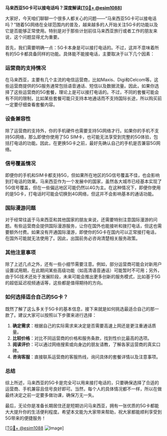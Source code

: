 **马来西亚5G卡可以接电话吗？深度解读[[TG💪+ @esim1088](https://t.me/s/esim1088)]**

大家好，今天咱们聊聊一个很多人都关心的问题——“马来西亚5G卡可以接电话吗？”随着5G网络在全球范围内的普及，越来越多的人开始关注5G卡的功能以及它是否能够正常使用。特别是对于那些计划前往马来西亚旅行或者工作的朋友来说，这个问题显得尤为重要。

首先，我们需要明确一点：5G卡本身是可以接打电话的。不过，这并不意味着所有的5G卡都具备同样的功能。具体能不能接电话，主要取决于以下几个因素：

### **运营商的支持情况**
在马来西亚，主要有几个主流的电信运营商，比如Maxis、Digi和Celcom等。这些运营商提供的5G服务通常包括语音通话、短信以及数据流量。因此，如果你选择了这些运营商的5G套餐，理论上是可以接打电话的。不过，不同的套餐可能会有不同的限制，比如某些套餐可能只支持本地通话而不支持国际长途，所以购买前一定要仔细查看套餐内容。

### **设备兼容性**
除了运营商的支持外，你的手机硬件也需要支持5G网络才行。如果你的手机不支持5G网络，那么即使你使用了5G SIM卡，也可能无法享受到完整的5G体验，包括打电话的功能。因此，在更换5G卡之前，最好先确认自己的手机是否兼容5G网络。

### **信号覆盖情况**
即便你的手机和SIM卡都支持5G，但如果所在地区的5G信号覆盖不佳，也会影响到打电话的效果。马来西亚作为一个发展中的国家，虽然各大城市已经基本实现了5G信号覆盖，但在一些偏远地区可能仍然以4G为主。在这种情况下，即便你使用的是5G卡，打电话时可能会切换到4G网络，但这并不会影响基本的通话功能。

### **国际漫游问题**
对于经常往返于马来西亚和其他国家的朋友来说，还需要特别注意国际漫游的问题。有些运营商会提供国际漫游服务，让你在国外也能接听和拨打电话，但这也需要额外付费。如果没有开通国际漫游，即使你的5G卡在国内可以正常接打电话，在国外可能就无法使用了。因此，出国前务必咨询清楚相关服务政策。

### **其他注意事项**
除了上述几点之外，还有一些小细节需要注意。例如，部分运营商可能会对新用户设置试用期，在此期间某些高级功能（如高清语音通话）可能暂时不可用；另外，由于5G技术还处于发展阶段，未来可能会推出更多创新的服务模式，比如基于5G的超低延迟视频通话等，这些都是值得期待的方向。

### **如何选择适合自己的5G卡？**
既然了解了这么多关于5G卡的基本信息，接下来就是如何挑选最适合自己的那一款了。建议大家可以按照以下步骤来进行选择：
1. **确定需求**：根据自己的实际需求来决定是否需要高速上网还是更注重通话质量。
2. **比较价格**：对比不同运营商的价格和服务条款，找到性价比最高的选项。
3. **阅读评价**：可以通过网络搜索或向身边的朋友请教，了解各家运营商的真实口碑。
4. **咨询客服**：直接联系运营商的客服热线，询问具体的套餐详情以及注意事项。

### **总结**
综上所述，马来西亚的5G卡是完全可以用来接打电话的，只要确保选择了合适的运营商、手机兼容且信号良好即可。当然，每个人的具体情况都不一样，所以在做最终决定之前一定要多做功课，确保万无一失。

最后，无论你是准备长期居住还是短期访问马来西亚，拥有一张优质的5G卡都能大大提升你的生活便利程度。希望本文能为大家带来帮助，祝大家都能顺利享受到5G带来的便捷服务！

[[TG💪+ @esim1088](https://t.me/s/esim1088) ![Image](https://i.postimg.cc/4NQfJmqS/Snipaste-2025-05-13-00-14-12.png)]